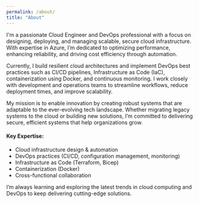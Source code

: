 ```yaml
---
permalink: /about/
title: "About"
---
```


I'm a passionate Cloud Engineer and DevOps professional with a focus on designing, deploying, and managing scalable, secure cloud infrastructure. With expertise in Azure, I’m dedicated to optimizing performance, enhancing reliability, and driving cost efficiency through automation.

Currently, I build resilient cloud architectures and implement DevOps best practices such as CI/CD pipelines, Infrastructure as Code (IaC), containerization using Docker, and continuous monitoring. I work closely with development and operations teams to streamline workflows, reduce deployment times, and improve scalability.

My mission is to enable innovation by creating robust systems that are adaptable to the ever-evolving tech landscape. Whether migrating legacy systems to the cloud or building new solutions, I’m committed to delivering secure, efficient systems that help organizations grow.

#### Key Expertise:
- Cloud infrastructure design & automation
- DevOps practices (CI/CD, configuration management, monitoring)
- Infrastructure as Code (Terraform, Bicep)
- Containerization (Docker)
- Cross-functional collaboration

I’m always learning and exploring the latest trends in cloud computing and DevOps to keep delivering cutting-edge solutions.